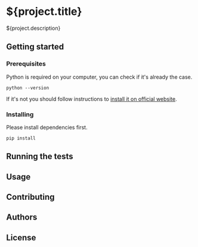# ${project.title}

${project.description}

## Getting started

### Prerequisites

Python is required on your computer, you can check if it's already the case.

	python --version

If it's not you should follow instructions to [install it on official website](https://www.python.org/downloads/).

### Installing

Please install dependencies first.

	pip install

## Running the tests

## Usage

## Contributing

## Authors

## License
